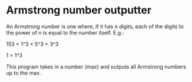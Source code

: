 # Armstrong number outputter

An Armstrong number is one where, if it has n digits, each of the digits to the power of n is equal to the number itself. E.g.:

153 = 1^3 + 5^3 + 3^3

1 = 1^3

This program takes in a number (max) and outputs all Armstrong numbers up to the max.
